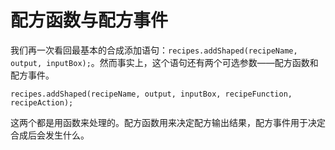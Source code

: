# 配方函数与配方事件

我们再一次看回最基本的合成添加语句：`recipes.addShaped(recipeName, output, inputBox);`。然而事实上，这个语句还有两个可选参数——配方函数和配方事件。

`recipes.addShaped(recipeName, output, inputBox, recipeFunction, recipeAction);`

这两个都是用函数来处理的。配方函数用来决定配方输出结果，配方事件用于决定合成后会发生什么。

